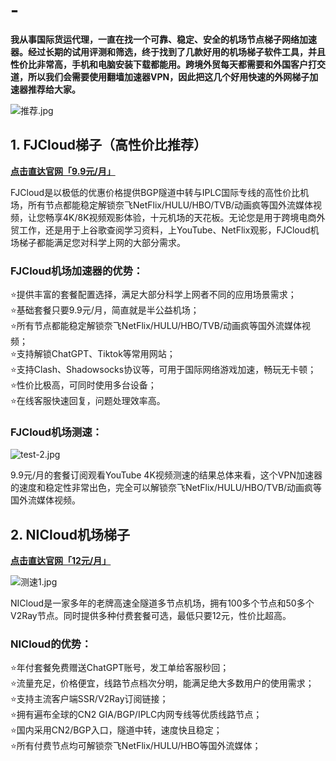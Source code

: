 # -
**我从事国际货运代理，一直在找一个可靠、稳定、安全的机场节点梯子网络加速器。经过长期的试用评测和筛选，终于找到了几款好用的机场梯子软件工具，并且性价比非常高，手机和电脑安装下载都能用。跨境外贸每天都需要和外国客户打交道，所以我们会需要使用翻墙加速器VPN，因此把这几个好用快速的外网梯子加速器推荐给大家。**  

![推荐.jpg](https://s2.loli.net/2023/10/21/9MJ6jEblcLRWTyk.jpg)

## 1. FJCloud梯子（高性价比推荐）

[**点击直达官网「9.9元/月」**](https://go.51tz.cc/fjcloud)  


FJCloud是以极低的优惠价格提供BGP隧道中转与IPLC国际专线的高性价比机场，所有节点都能稳定解锁奈飞NetFlix/HULU/HBO/TVB/动画疯等国外流媒体视频，让您畅享4K/8K视频观影体验，十元机场的天花板。无论您是用于跨境电商外贸工作，还是用于上谷歌查阅学习资料，上YouTube、NetFlix观影，FJCloud机场梯子都能满足您对科学上网的大部分需求。

### FJCloud机场加速器的优势：

⭐提供丰富的套餐配置选择，满足大部分科学上网者不同的应用场景需求；  
⭐基础套餐只要9.9元/月，简直就是半公益机场；  
⭐所有节点都能稳定解锁奈飞NetFlix/HULU/HBO/TVB/动画疯等国外流媒体视频；  
⭐支持解锁ChatGPT、Tiktok等常用网站；  
⭐支持Clash、Shadowsocks协议等，可用于国际网络游戏加速，畅玩无卡顿；  
⭐性价比极高，可同时使用多台设备；  
⭐在线客服快速回复，问题处理效率高。  

### FJCloud机场测速：   
![test-2.jpg](https://s2.loli.net/2023/10/23/PInvNuRmdgBaWKh.jpg)

9.9元/月的套餐订阅观看YouTube 4K视频测速的结果总体来看，这个VPN加速器的速度和稳定性非常出色，完全可以解锁奈飞NetFlix/HULU/HBO/TVB/动画疯等国外流媒体视频。

## 2. NICloud机场梯子
[**点击直达官网「12元/月」**](https://go.51tz.cc/nicecloud)

![测速1.jpg](https://s2.loli.net/2023/10/21/9Ns7FvAWziDhErT.jpg)

NICloud是一家多年的老牌高速全隧道多节点机场，拥有100多个节点和50多个V2Ray节点。同时提供多种付费套餐可选，最低只要12元，性价比超高。

### NICloud的优势：  
⭐年付套餐免费赠送ChatGPT账号，发工单给客服秒回；  
⭐流量充足，价格便宜，线路节点档次分明，能满足绝大多数用户的使用需求；  
⭐支持主流客户端SSR/V2Ray订阅链接；  
⭐拥有遍布全球的CN2 GIA/BGP/IPLC内网专线等优质线路节点；  
⭐国内采用CN2/BGP入口，隧道中转，速度快且稳定；  
⭐所有付费节点均可解锁奈飞NetFlix/HULU/HBO等国外流媒体；  


